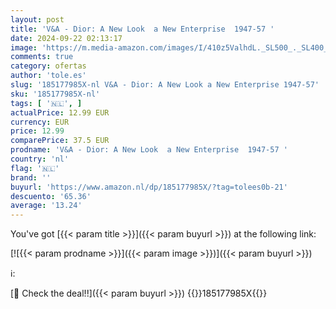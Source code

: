 ```yaml
---
layout: post
title: 'V&A - Dior: A New Look  a New Enterprise  1947-57 '
date: 2024-09-22 02:13:17
image: 'https://m.media-amazon.com/images/I/410z5ValhdL._SL500_._SL400_.jpg'
comments: true
category: ofertas
author: 'tole.es'
slug: '185177985X-nl V&A - Dior: A New Look a New Enterprise 1947-57'
sku: '185177985X-nl'
tags: [ '🇳🇱', ]
actualPrice: 12.99 EUR
currency: EUR
price: 12.99
comparePrice: 37.5 EUR
prodname: 'V&A - Dior: A New Look  a New Enterprise  1947-57 '
country: 'nl'
flag: '🇳🇱'
brand: ''
buyurl: 'https://www.amazon.nl/dp/185177985X/?tag=tolees0b-21'
descuento: '65.36'
average: '13.24'
---
```


You've got [{{< param title >}}]({{< param buyurl >}}) at the following link:

[![{{< param prodname >}}]({{< param image >}})]({{< param buyurl >}})

ℹ️:


[🛒 Check the deal!!]({{< param buyurl >}})
{{<world>}}185177985X{{</world>}}
